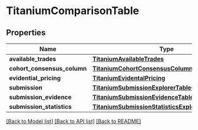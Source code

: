 # TitaniumComparisonTable


## Properties
Name | Type | Description | Notes
------------ | ------------- | ------------- | -------------
**available_trades** | [**TitaniumAvailableTrades**](TitaniumAvailableTrades.md) |  | [optional] 
**cohort_consensus_column** | [**TitaniumCohortConsensusColumn**](TitaniumCohortConsensusColumn.md) |  | [optional] 
**evidential_pricing** | [**TitaniumEvidentalPricing**](TitaniumEvidentalPricing.md) |  | [optional] 
**submission** | [**TitaniumSubmissionExplorerTableColumn**](TitaniumSubmissionExplorerTableColumn.md) |  | [optional] 
**submission_evidence** | [**TitaniumSubmissionEvidenceTableColumn**](TitaniumSubmissionEvidenceTableColumn.md) |  | [optional] 
**submission_statistics** | [**TitaniumSubmissionStatisticsExplorerTableColumn**](TitaniumSubmissionStatisticsExplorerTableColumn.md) |  | [optional] 

[[Back to Model list]](../README.md#documentation-for-models) [[Back to API list]](../README.md#documentation-for-api-endpoints) [[Back to README]](../README.md)


